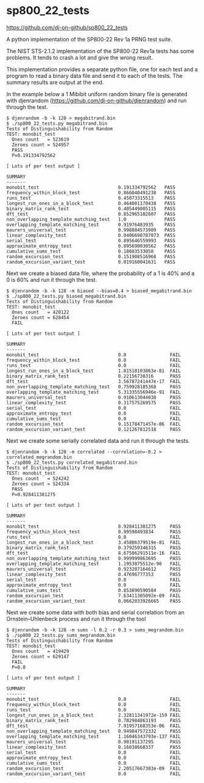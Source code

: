 # sp800_22_tests
https://github.com/dj-on-github/sp800_22_tests

A python implementation of the SP800-22 Rev 1a PRNG test suite.

The NIST STS-2.1.2 implementation of the SP800-22 Rev1a tests has some problems. It tends to crash a lot and give the wrong result.

This implementation provides a separate python file, one for each test and a program to read a binary data file and send it to each of the tests. The summary results are output at the end.

In the example below a 1 Mibibit uniform random binary file is generated with djenrandom (https://github.com/dj-on-github/djenrandom) and run through the test.

```
$ djenrandom -b -k 128 > megabitrand.bin
$ ./sp800_22_tests.py megabitrand.bin
Tests of Distinguishability from Random
TEST: monobit_test
  Ones count   = 523619
  Zeroes count = 524957
  PASS
  P=0.191334792562

[ Lots of per test output ]

SUMMARY
-------
monobit_test                             0.191334792562   PASS
frequency_within_block_test              0.866040491238   PASS
runs_test                                0.45073315513    PASS
longest_run_ones_in_a_block_test         0.464001170438   PASS
binary_matrix_rank_test                  0.405449005115   PASS
dft_test                                 0.852965102607   PASS
non_overlapping_template_matching_test   1.0              PASS
overlapping_template_matching_test       0.91976483935    PASS
maurers_universal_test                   0.998884573989   PASS
linear_complexity_test                   0.0406698787073  PASS
serial_test                              0.895646559993   PASS
approximate_entropy_test                 0.895690030562   PASS
cumulative_sums_test                     0.18603533058    PASS
random_excursion_test                    0.151908516968   PASS
random_excursion_variant_test            0.019160041631   PASS
```

Next we create a biased data file, where the probability of a 1 is 40% and a 0 is 60% and run it through the test.

```
$ djenrandom -b -k 128 -m biased --bias=0.4 > biased_megabitrand.bin
$ ./sp800_22_tests.py biased_megabitrand.bin
Tests of Distinguishability from Random
TEST: monobit_test
  Ones count   = 420122
  Zeroes count = 628454
  FAIL

[ Lots of per test output ]

SUMMARY
-------
monobit_test                             0.0                FAIL
frequency_within_block_test              0.0                FAIL
runs_test                                0.0                FAIL
longest_run_ones_in_a_block_test         1.81518103863e-81  FAIL
binary_matrix_rank_test                  0.22156738316      PASS
dft_test                                 3.56787241447e-17  FAIL
non_overlapping_template_matching_test   0.759928185368     PASS
overlapping_template_matching_test       5.31335556946e-91  FAIL
maurers_universal_test                   0.910613044038     PASS
linear_complexity_test                   0.317575269575     PASS
serial_test                              0.0                FAIL
approximate_entropy_test                 0.0                FAIL
cumulative_sums_test                     0.0                FAIL
random_excursion_test                    9.15178471457e-06  FAIL
random_excursion_variant_test            0.121267812518     PASS
```

Next we create some serially correlated data and run it through the tests.

```
$ djenrandom -b -k 128 -m correlated --correlation=-0.2 > correlated_megrandom.bin
$ ./sp800_22_tests.py correlated_megabitrand.bin
Tests of Distinguishability from Random
TEST: monobit_test
  Ones count   = 524242
  Zeroes count = 524334
  PASS
  P=0.928411381275

[ Lots of per test output ]

SUMMARY
-------
monobit_test                             0.928411381275     PASS
frequency_within_block_test              0.99598493834      PASS
runs_test                                0.0                FAIL
longest_run_ones_in_a_block_test         3.45886379519e-81  FAIL
binary_matrix_rank_test                  0.379259346315     PASS
dft_test                                 8.67506291511e-16  FAIL
non_overlapping_template_matching_test   0.999999863695     PASS
overlapping_template_matching_test       1.1953875512e-90   FAIL
maurers_universal_test                   0.923207164612     PASS
linear_complexity_test                   0.47696777353      PASS
serial_test                              0.0                FAIL
approximate_entropy_test                 0.0                FAIL
cumulative_sums_test                     0.853890590584     PASS
random_excursion_test                    7.63411305092e-09  FAIL
random_excursion_variant_test            0.0662033926665    PASS
```

Next we create some data with both bias and serial correlation from an Ornstein–Uhlenbeck process and run it through the tool

```
$ djenrandom -b -k 128 -m sums -l 0.2 -r 0.3 > sums_megrandom.bin
$ ./sp800_22_tests.py sums_megrandom.bin
Tests of Distinguishability from Random
TEST: monobit_test
  Ones count   = 419429
  Zeroes count = 629147
  FAIL
  P=0.0

[ Lots of per test output ]

SUMMARY
-------
monobit_test                             0.0                FAIL
frequency_within_block_test              0.0                FAIL
runs_test                                0.0                FAIL
longest_run_ones_in_a_block_test         2.32811341972e-159 FAIL
binary_matrix_rank_test                  0.702984863193     PASS
dft_test                                 7.91957168353e-06  FAIL
non_overlapping_template_matching_test   0.949847572332     PASS
overlapping_template_matching_test       1.16046343793e-137 FAIL
maurers_universal_test                   0.90191137295      PASS
linear_complexity_test                   0.16038668337      PASS
serial_test                              0.0                FAIL
approximate_entropy_test                 0.0                FAIL
cumulative_sums_test                     0.0                FAIL
random_excursion_test                    2.20517667303e-09  FAIL
random_excursion_variant_test            0.0                FAIL
```

